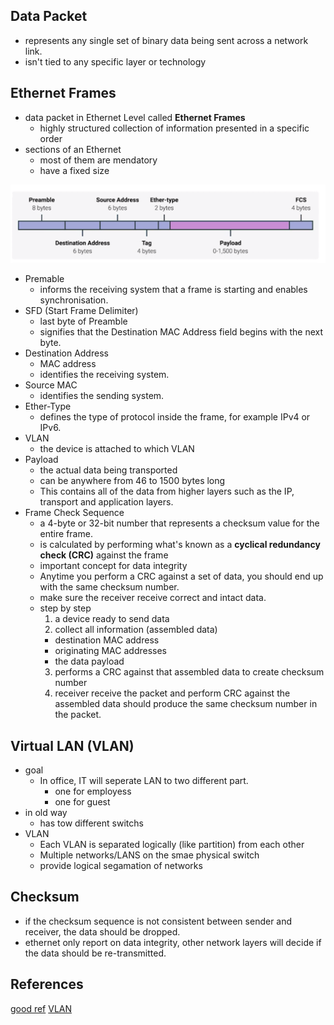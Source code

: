 ## Data Packet
* represents any single set of binary data being sent across a network link.
* isn't tied to any specific layer or technology


## Ethernet Frames
* data packet in Ethernet Level called **Ethernet Frames**
  * highly structured collection of information presented in a specific order
* sections of an Ethernet
  * most of them are mendatory
  * have a fixed size

<img src="../assets/ethernet_frame.png">

* Premable
  * informs the receiving system that a frame is starting and enables synchronisation.
* SFD (Start Frame Delimiter)
  * last byte of Preamble
  * signifies that the Destination MAC Address field begins with the next byte.
* Destination Address
  * MAC address
  * identifies the receiving system.
* Source MAC
  * identifies the sending system.
* Ether-Type
  * defines the type of protocol inside the frame, for example IPv4 or IPv6.
* VLAN
  * the device is attached to which VLAN
* Payload
  * the actual data being transported
  * can be anywhere from 46 to 1500 bytes long
  * This contains all of the data from higher layers such as the IP, transport and application layers.
* Frame Check Sequence
  * a 4-byte or 32-bit number that represents a checksum value for the entire frame.
  * is calculated by performing what's known as a **cyclical redundancy check (CRC)** against the frame
  * important concept for data integrity
  * Anytime you perform a CRC against a set of data, you should end up with the same checksum number.
  * make sure the receiver receive correct and intact data.
  * step by step
    1. a device ready to send data
    2. collect all information (assembled data)
      * destination MAC address
      * originating MAC addresses
      * the data payload
    3. performs a CRC against that assembled data to create checksum number
    4. receiver receive the packet and perform CRC against the assembled data should produce the same checksum number in the packet.

## Virtual LAN (VLAN)
* goal
  * In office, IT will seperate LAN to two different part.
    * one for employess
    * one for guest
* in old way
  * has tow different switchs
* VLAN
  * Each VLAN is separated logically (like partition) from each other
  * Multiple networks/LANS on the smae physical switch
  * provide logical segamation of networks


## Checksum
* if the checksum sequence is not consistent between sender and receiver, the data should be dropped.
* ethernet only report on data integrity, other network layers will decide if the data should be re-transmitted.



## References
[good ref](https://study-ccna.com/ethernet-frame/)
[VLAN](https://www.youtube.com/watch?v=oo-hejIq3iQ)
